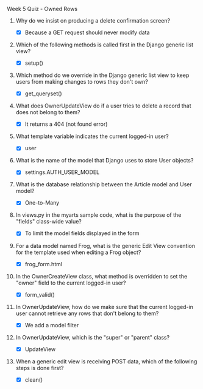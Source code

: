 Week 5 Quiz - Owned Rows

1. Why do we insist on producing a delete confirmation screen?

    - [x] Because a GET request should never modify data

2. Which of the following methods is called first in the Django generic list view?

    - [x] setup()

3. Which method do we override in the Django generic list view to keep users from making changes to rows they don't own?

    - [x] get_queryset()

4. What does OwnerUpdateView do if a user tries to delete a record that does not belong to them?

    - [x] It returns a 404 (not found error)

5. What template variable indicates the current logged-in user?

    - [x] user

6. What is the name of the model that Django uses to store User objects?

    - [x] settings.AUTH_USER_MODEL

7. What is the database relationship between the Article model and User model?

    - [x] One-to-Many

8. In views.py in the myarts sample code, what is the purpose of the "fields" class-wide value?

    - [x] To limit the model fields displayed in the form

9. For a data model named Frog, what is the generic Edit View convention for the template used when editing a Frog object?

    - [x] frog_form.html

10. In the OwnerCreateView class, what method is overridden to set the "owner" field to the current logged-in user?

    - [x] form_valid()

11. In OwnerUpdateView, how do we make sure that the current logged-in user cannot retrieve any rows that don't belong to them?

    - [x] We add a model filter

12. In OwnerUpdateView, which is the "super" or "parent" class?

    - [x] UpdateView

12. When a generic edit view is receiving POST data, which of the following steps is done first?

    - [x] clean()
